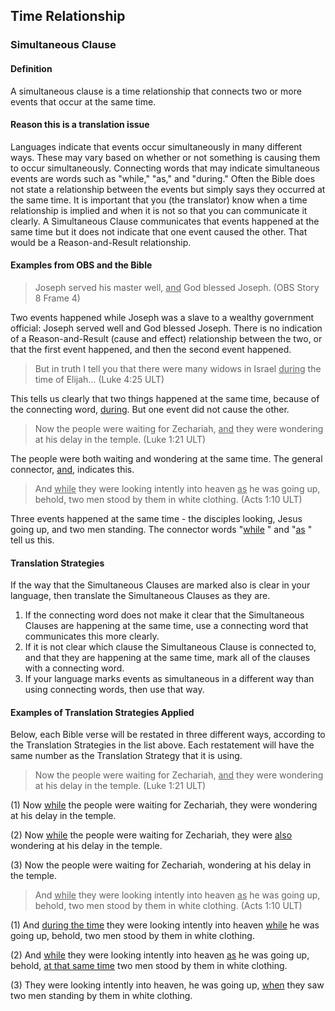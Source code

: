 ## Time Relationship

### Simultaneous Clause

#### Definition

A simultaneous clause is a time relationship that connects two or more events that occur at the same time.

#### Reason this is a translation issue

Languages indicate that events occur simultaneously in many different ways. These may vary based on whether or not something is causing them to occur simultaneously. Connecting words that may indicate simultaneous events are words such as "while," "as," and "during." Often the Bible does not state a relationship between the events but simply says they occurred at the same time. It is important that you (the translator) know when a time relationship is implied and when it is not so that you can communicate it clearly. A Simultaneous Clause communicates that events happened at the same time but it does not indicate that one event caused the other. That would be a Reason-and-Result relationship.

#### Examples from OBS and the Bible

> Joseph served his master well, <u>and</u> God blessed Joseph. (OBS Story 8 Frame 4)

Two events happened while Joseph was a slave to a wealthy government official: Joseph served well and God blessed Joseph. There is no indication of a Reason-and-Result (cause and effect) relationship between the two, or that the first event happened, and then the second event happened.

> But in truth I tell you that there were many widows in Israel <u>during</u> the time of Elijah… (Luke 4:25 ULT)

This tells us clearly that two things happened at the same time, because of the connecting word, <u>during</u>. But one event did not cause the other.  

> Now the people were waiting for Zechariah, <u>and</u> they were wondering at his delay in the temple. (Luke 1:21 ULT) 

The people were both waiting and wondering at the same time. The general connector, <u>and</u>, indicates this.

> And <u>while</u> they were looking intently into heaven <u>as</u> he was going up, behold, two men stood by them in white clothing. (Acts 1:10 ULT)

Three events happened at the same time - the disciples looking, Jesus going up, and two men standing. The connector words "<u>while</u> " and "<u>as</u> " tell us this.

#### Translation Strategies

If the way that the Simultaneous Clauses are marked also is clear in your language, then translate the Simultaneous Clauses as they are.

1. If the connecting word does not make it clear that the Simultaneous Clauses are happening at the same time, use a connecting word that communicates this more clearly.
1. If it is not clear which clause the Simultaneous Clause is connected to, and that they are happening at the same time, mark all of the clauses with a connecting word.
1. If your language marks events as simultaneous in a different way than using connecting words, then use that way.

#### Examples of Translation Strategies Applied

Below, each Bible verse will be restated in three different ways, according to the Translation Strategies in the list above. Each restatement will have the same number as the Translation Strategy that it is using.

> Now the people were waiting for Zechariah, <u>and</u> they were wondering at his delay in the temple. (Luke 1:21 ULT) 

(1) Now <u>while</u> the people were waiting for Zechariah, they were wondering at his delay in the temple.

(2) Now <u>while</u> the people were waiting for Zechariah, they were <u>also</u> wondering at his delay in the temple.

(3) Now the people were waiting for Zechariah, wondering at his delay in the temple.

> And <u>while</u> they were looking intently into heaven <u>as</u> he was going up, behold, two men stood by them in white clothing. (Acts 1:10 ULT)

(1) And <u>during the time</u> they were looking intently into heaven <u>while</u> he was going up, behold, two men stood by them in white clothing. 

(2) And <u>while</u> they were looking intently into heaven <u>as</u> he was going up, behold, <u>at that same time</u> two men stood by them in white clothing. 

(3) They were looking intently into heaven, he was going up, <u>when</u> they saw two men standing by them in white clothing.
